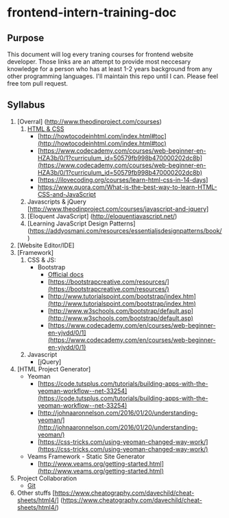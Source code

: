 # frontend-intern-training-doc

## Purpose
This document will log every traning courses for frontend website developer. Those links are an attempt to provide most neccesary knowledge for a person who has at least 1-2 years background from any other programming languages. I'll maintain this repo until I can. Please feel free tom pull request.

## Syllabus
1. [Overral] (http://www.theodinproject.com/courses)
	1. [HTML & CSS](http://www.theodinproject.com/courses/web-development-101)
		* [http://howtocodeinhtml.com/index.html#toc](http://howtocodeinhtml.com/index.html#toc)
		* [https://www.codecademy.com/courses/web-beginner-en-HZA3b/0/1?curriculum_id=50579fb998b470000202dc8b](https://www.codecademy.com/courses/web-beginner-en-HZA3b/0/1?curriculum_id=50579fb998b470000202dc8b)
        * [https://ilovecoding.org/courses/learn-html-css-in-14-days] 
        * https://www.quora.com/What-is-the-best-way-to-learn-HTML-CSS-and-JavaScript 
	2. Javascripts & jQuery [http://www.theodinproject.com/courses/javascript-and-jquery]
    3. [Eloquent JavaScript] (http://eloquentjavascript.net/)
    4. [Learning JavaScript Design Patterns] (https://addyosmani.com/resources/essentialjsdesignpatterns/book/)
2. [Website Editor/IDE]
3. [Framework]
	1. CSS & JS:
		* Bootstrap
			- [Official docs](http://getbootstrap.com/css/)
			- [https://bootstrapcreative.com/resources/](https://bootstrapcreative.com/resources/)
			- [http://www.tutorialspoint.com/bootstrap/index.htm](http://www.tutorialspoint.com/bootstrap/index.htm)
			- [http://www.w3schools.com/bootstrap/default.asp](http://www.w3schools.com/bootstrap/default.asp)
			- [https://www.codecademy.com/en/courses/web-beginner-en-yjvdd/0/1](https://www.codecademy.com/en/courses/web-beginner-en-yjvdd/0/1)
	2. Javascript
		* [jQuery]
4. [HTML Project Generator]
	* Yeoman
		- [https://code.tutsplus.com/tutorials/building-apps-with-the-yeoman-workflow--net-33254](https://code.tutsplus.com/tutorials/building-apps-with-the-yeoman-workflow--net-33254)
		- [http://johnaaronnelson.com/2016/01/20/understanding-yeoman/](http://johnaaronnelson.com/2016/01/20/understanding-yeoman/)
		- [https://css-tricks.com/using-yeoman-changed-way-work/](https://css-tricks.com/using-yeoman-changed-way-work/)
	* Veams Framework - Static Site Generator
		- [http://www.veams.org/getting-started.html](http://www.veams.org/getting-started.html)
5. Project Collaboration
	* [Git](https://git-scm.com/book/vi/v1)
6. Other stuffs
	[https://www.cheatography.com/davechild/cheat-sheets/html4/] (https://www.cheatography.com/davechild/cheat-sheets/html4/)